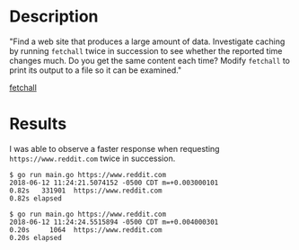 # Description
"Find a web site that produces a large amount of data.  Investigate caching by running `fetchall` twice in succession to see whether the reported time changes much.  Do you get the same content each time?  Modify `fetchall` to print its output to a  file so it can be examined."

[fetchall](https://github.com/adonovan/gopl.io/blob/b725d6015f980e94734da37e35ba0d943fc7532f/ch1/fetchall/main.go)

# Results
I was able to observe a faster response when requesting `https://www.reddit.com` twice in succession.

```
$ go run main.go https://www.reddit.com
2018-06-12 11:24:21.5074152 -0500 CDT m=+0.003000101
0.82s   331901  https://www.reddit.com
0.82s elapsed

$ go run main.go https://www.reddit.com
2018-06-12 11:24:24.5515894 -0500 CDT m=+0.004000301
0.20s     1064  https://www.reddit.com
0.20s elapsed
```